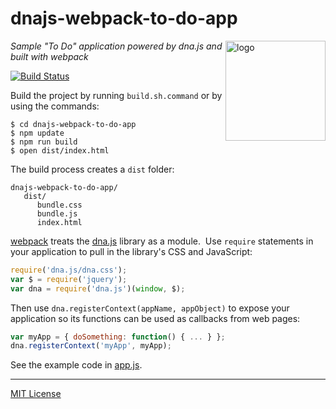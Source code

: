 # dnajs-webpack-to-do-app
<img src=https://dnajs.org/graphics/dnajs-logo.png align=right width=160 alt=logo>

_Sample "To Do" application powered by dna.js and built with webpack_

[![Build Status](https://travis-ci.org/dnajs/dnajs-webpack-to-do-app.svg)](https://travis-ci.org/dnajs/dnajs-webpack-to-do-app)

Build the project by running `build.sh.command` or by using the commands:
```
$ cd dnajs-webpack-to-do-app
$ npm update
$ npm run build
$ open dist/index.html
```

The build process creates a `dist` folder:
```
dnajs-webpack-to-do-app/
   dist/
      bundle.css
      bundle.js
      index.html
```

[webpack](https://webpack.js.org) treats the [dna.js](https://dnajs.org) library as a module.&nbsp;
Use `require` statements in your application to pull in the library's CSS and JavaScript:
```javascript
require('dna.js/dna.css');
var $ = require('jquery');
var dna = require('dna.js')(window, $);
```

Then use `dna.registerContext(appName, appObject)` to expose your application so its functions can
be used as callbacks from web pages:
```javascript
var myApp = { doSomething: function() { ... } };
dna.registerContext('myApp', myApp);
```

See the example code in [app.js](src/js/app.js).

---
[MIT License](LICENSE.txt)
